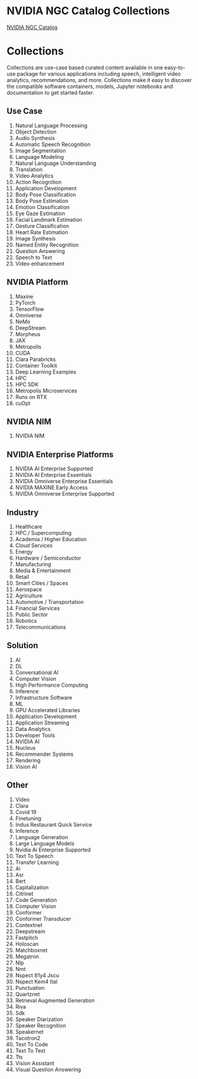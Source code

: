 # NVIDIA NGC Catalog Collections

[NVIDIA NGC Catalog](https://catalog.ngc.nvidia.com/?filters=&orderBy=weightPopularDESC&query=&page=&pageSize=)

# Collections
Collections are use-case based curated content available in one easy-to-use package for various applications including speech, intelligent video analytics, recommendations, and more. Collections make it easy to discover the compatible software containers, models, Jupyter notebooks and documentation to get started faster.

## Use Case
1. Natural Language Processing
2. Object Detection
3. Audio Synthesis
4. Automatic Speech Recognition
5. Image Segmentation
6. Language Modeling
7. Natural Language Understanding
8. Translation
9. Video Analytics
10. Action Recognition
11. Application Development
12. Body Pose Classification
13. Body Pose Estimation
14. Emotion Classification
15. Eye Gaze Estimation
16. Facial Landmark Estimation
17. Gesture Classification
18. Heart Rate Estimation
19. Image Synthesis
20. Named Entity Recognition
21. Question Answering
22. Speech to Text
23. Video enhancement

## NVIDIA Platform
1. Maxine
2. PyTorch
3. TensorFlow
4. Omniverse
5. NeMo
6. DeepStream
7. Morpheus
8. JAX
9. Metropolis
10. CUDA
11. Clara Parabricks
12. Container Toolkit
13. Deep Learning Examples
14. HPC
15. HPC SDK
16. Metropolis Microservices
17. Runs on RTX
18. cuOpt

## NVIDIA NIM
1. NVIDIA NIM

## NVIDIA Enterprise Platforms
1. NVIDIA AI Enterprise Supported
2. NVIDIA AI Enterprise Essentials
3. NVIDIA Omniverse Enterprise Essentials
4. NVIDIA MAXINE Early Access
5. NVIDIA Omniverse Enterprise Supported

## Industry
1. Healthcare
2. HPC / Supercomputing
3. Academia / Higher Education
4. Cloud Services
5. Energy
6. Hardware / Semiconductor
7. Manufacturing
8. Media & Entertainment
9. Retail
10. Smart Cities / Spaces
11. Aerospace
12. Agriculture
13. Automotive / Transportation
14. Financial Services
15. Public Sector
16. Robotics
17. Telecommunications

## Solution
1. AI
2. DL
3. Conversational AI
4. Computer Vision
5. High Performance Computing
6. Inference
7. Infrastructure Software
8. ML
9. GPU Accelerated Libraries
10. Application Development
11. Application Streaming
12. Data Analytics
13. Developer Tools
14. NVIDIA AI
15. Nucleus
16. Recommender Systems
17. Rendering
18. Vision AI

## Other
1. Video
2. Clara
3. Covid 19
4. Finetuning
5. Indus Restaurant Quick Service
6. Inference
7. Language Generation
8. Large Language Models
9. Nvidia Ai Enterprise Supported
10. Text To Speech
11. Transfer Learning
12. Ai
13. Asr
14. Bert
15. Capitalization
16. Citrinet
17. Code Generation
18. Computer Vision
19. Conformer
20. Conformer Transducer
21. Contextnet
22. Deepstream
23. Fastpitch
24. Holoscan
25. Matchboxnet
26. Megatron
27. Nlp
28. Nmt
29. Nspect 81y4 Jscu
30. Nspect Kem4 Ital
31. Punctuation
32. Quartznet
33. Retrieval Augmented Generation
34. Riva
35. Sdk
36. Speaker Diarization
37. Speaker Recognition
38. Speakernet
39. Tacotron2
40. Text To Code
41. Text To Text
42. Tts
43. Vision Assistant
44. Visual Question Answering